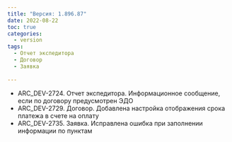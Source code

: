 ```yaml
---
title: "Версия: 1.896.87"
date: 2022-08-22
toc: true
categories:
  - version
tags:
  - Отчет экспедитора
  - Договор
  - Заявка
  
---
```


-   ARC_DEV-2724. Отчет экспедитора. Информационное сообщение, если по договору предусмотрен ЭДО
-   ARC_DEV-2729. Договор. Добавлена настройка отображения срока платежа в счете на оплату
-   ARC_DEV-2735. Заявка. Исправлена ошибка при заполнении информации по пунктам   
